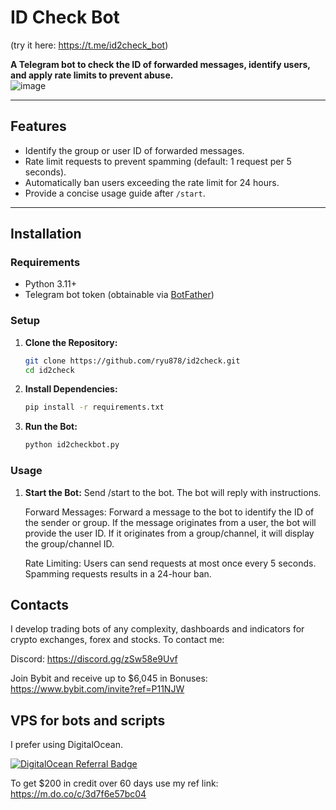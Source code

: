 # ID Check Bot  
(try it here: https://t.me/id2check_bot)

**A Telegram bot to check the ID of forwarded messages, identify users, and apply rate limits to prevent abuse.**  
![image](https://github.com/user-attachments/assets/ba74de64-3720-4e39-bd34-feeb05d559ce)

---

## Features  
- Identify the group or user ID of forwarded messages.  
- Rate limit requests to prevent spamming (default: 1 request per 5 seconds).  
- Automatically ban users exceeding the rate limit for 24 hours.  
- Provide a concise usage guide after `/start`.  

---

## Installation  

### Requirements  
- Python 3.11+  
- Telegram bot token (obtainable via [BotFather](https://core.telegram.org/bots#botfather))  

### Setup  
1. **Clone the Repository:**  
   ```bash
   git clone https://github.com/ryu878/id2check.git  
   cd id2check 
    ```
2. **Install Dependencies:**  
    ```bash
    pip install -r requirements.txt
    ```
3. **Run the Bot:**  
    ```bash
    python id2checkbot.py
    ```

### Usage

1. **Start the Bot:**
    Send /start to the bot. The bot will reply with instructions.

    Forward Messages:
        Forward a message to the bot to identify the ID of the sender or group.
        If the message originates from a user, the bot will provide the user ID.
        If it originates from a group/channel, it will display the group/channel ID.

    Rate Limiting:
    Users can send requests at most once every 5 seconds. Spamming requests results in a 24-hour ban.

## Contacts
I develop trading bots of any complexity, dashboards and indicators for crypto exchanges, forex and stocks.
To contact me:

Discord: https://discord.gg/zSw58e9Uvf

Join Bybit and receive up to $6,045 in Bonuses: https://www.bybit.com/invite?ref=P11NJW

## VPS for bots and scripts
I prefer using DigitalOcean.
  
[![DigitalOcean Referral Badge](https://web-platforms.sfo2.digitaloceanspaces.com/WWW/Badge%202.svg)](https://www.digitalocean.com/?refcode=3d7f6e57bc04&utm_campaign=Referral_Invite&utm_medium=Referral_Program&utm_source=badge)
  
To get $200 in credit over 60 days use my ref link: https://m.do.co/c/3d7f6e57bc04
